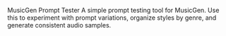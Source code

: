 MusicGen Prompt Tester
A simple prompt testing tool for MusicGen.
Use this to experiment with prompt variations, organize styles by genre, and generate consistent audio samples.